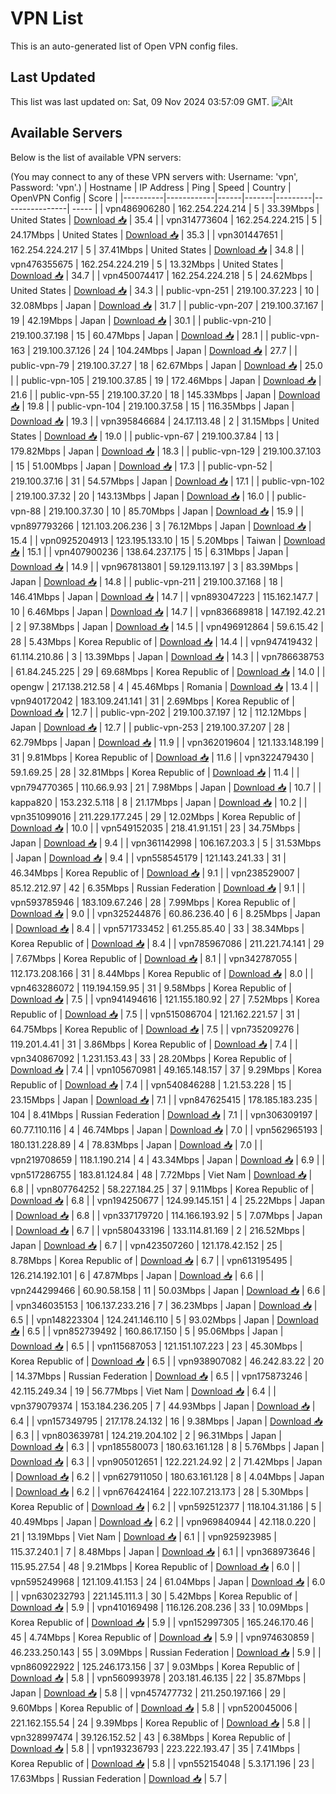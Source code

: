 # VPN List

This is an auto-generated list of Open VPN config files.

## Last Updated

This list was last updated on: Sat, 09 Nov 2024 03:57:09 GMT.
![Alt](https://repobeats.axiom.co/api/embed/186b98318ef1479477931607c1ad7d823f12451f.svg "Repobeats analytics image")

## Available Servers

Below is the list of available VPN servers:

(You may connect to any of these VPN servers with: Username: 'vpn', Password: 'vpn'.)
| Hostname | IP Address | Ping | Speed | Country | OpenVPN Config | Score |
|----------|------------|------|-------|---------|----------------| ----- |
| vpn486906280 | 162.254.224.214 | 5 | 33.39Mbps | United States | [Download 📥](./configs/server_0_US.ovpn) | 35.4 |
| vpn314773604 | 162.254.224.215 | 5 | 24.17Mbps | United States | [Download 📥](./configs/server_1_US.ovpn) | 35.3 |
| vpn301447651 | 162.254.224.217 | 5 | 37.41Mbps | United States | [Download 📥](./configs/server_2_US.ovpn) | 34.8 |
| vpn476355675 | 162.254.224.219 | 5 | 13.32Mbps | United States | [Download 📥](./configs/server_3_US.ovpn) | 34.7 |
| vpn450074417 | 162.254.224.218 | 5 | 24.62Mbps | United States | [Download 📥](./configs/server_4_US.ovpn) | 34.3 |
| public-vpn-251 | 219.100.37.223 | 10 | 32.08Mbps | Japan | [Download 📥](./configs/server_5_JP.ovpn) | 31.7 |
| public-vpn-207 | 219.100.37.167 | 19 | 42.19Mbps | Japan | [Download 📥](./configs/server_6_JP.ovpn) | 30.1 |
| public-vpn-210 | 219.100.37.198 | 15 | 60.47Mbps | Japan | [Download 📥](./configs/server_7_JP.ovpn) | 28.1 |
| public-vpn-163 | 219.100.37.126 | 24 | 104.24Mbps | Japan | [Download 📥](./configs/server_8_JP.ovpn) | 27.7 |
| public-vpn-79 | 219.100.37.27 | 18 | 62.67Mbps | Japan | [Download 📥](./configs/server_9_JP.ovpn) | 25.0 |
| public-vpn-105 | 219.100.37.85 | 19 | 172.46Mbps | Japan | [Download 📥](./configs/server_10_JP.ovpn) | 21.6 |
| public-vpn-55 | 219.100.37.20 | 18 | 145.33Mbps | Japan | [Download 📥](./configs/server_11_JP.ovpn) | 19.8 |
| public-vpn-104 | 219.100.37.58 | 15 | 116.35Mbps | Japan | [Download 📥](./configs/server_12_JP.ovpn) | 19.3 |
| vpn395846684 | 24.17.113.48 | 2 | 31.15Mbps | United States | [Download 📥](./configs/server_13_US.ovpn) | 19.0 |
| public-vpn-67 | 219.100.37.84 | 13 | 179.82Mbps | Japan | [Download 📥](./configs/server_14_JP.ovpn) | 18.3 |
| public-vpn-129 | 219.100.37.103 | 15 | 51.00Mbps | Japan | [Download 📥](./configs/server_15_JP.ovpn) | 17.3 |
| public-vpn-52 | 219.100.37.16 | 31 | 54.57Mbps | Japan | [Download 📥](./configs/server_16_JP.ovpn) | 17.1 |
| public-vpn-102 | 219.100.37.32 | 20 | 143.13Mbps | Japan | [Download 📥](./configs/server_17_JP.ovpn) | 16.0 |
| public-vpn-88 | 219.100.37.30 | 10 | 85.70Mbps | Japan | [Download 📥](./configs/server_18_JP.ovpn) | 15.9 |
| vpn897793266 | 121.103.206.236 | 3 | 76.12Mbps | Japan | [Download 📥](./configs/server_19_JP.ovpn) | 15.4 |
| vpn0925204913 | 123.195.133.10 | 15 | 5.20Mbps | Taiwan | [Download 📥](./configs/server_20_TW.ovpn) | 15.1 |
| vpn407900236 | 138.64.237.175 | 15 | 6.31Mbps | Japan | [Download 📥](./configs/server_21_JP.ovpn) | 14.9 |
| vpn967813801 | 59.129.113.197 | 3 | 83.39Mbps | Japan | [Download 📥](./configs/server_22_JP.ovpn) | 14.8 |
| public-vpn-211 | 219.100.37.168 | 18 | 146.41Mbps | Japan | [Download 📥](./configs/server_23_JP.ovpn) | 14.7 |
| vpn893047223 | 115.162.147.7 | 10 | 6.46Mbps | Japan | [Download 📥](./configs/server_24_JP.ovpn) | 14.7 |
| vpn836689818 | 147.192.42.21 | 2 | 97.38Mbps | Japan | [Download 📥](./configs/server_25_JP.ovpn) | 14.5 |
| vpn496912864 | 59.6.15.42 | 28 | 5.43Mbps | Korea Republic of | [Download 📥](./configs/server_26_KR.ovpn) | 14.4 |
| vpn947419432 | 61.114.210.86 | 3 | 13.39Mbps | Japan | [Download 📥](./configs/server_27_JP.ovpn) | 14.3 |
| vpn786638753 | 61.84.245.225 | 29 | 69.68Mbps | Korea Republic of | [Download 📥](./configs/server_28_KR.ovpn) | 14.0 |
| opengw | 217.138.212.58 | 4 | 45.46Mbps | Romania | [Download 📥](./configs/server_29_RO.ovpn) | 13.4 |
| vpn940172042 | 183.109.241.141 | 31 | 2.69Mbps | Korea Republic of | [Download 📥](./configs/server_30_KR.ovpn) | 12.7 |
| public-vpn-202 | 219.100.37.197 | 12 | 112.12Mbps | Japan | [Download 📥](./configs/server_31_JP.ovpn) | 12.7 |
| public-vpn-253 | 219.100.37.207 | 28 | 62.79Mbps | Japan | [Download 📥](./configs/server_32_JP.ovpn) | 11.9 |
| vpn362019604 | 121.133.148.199 | 31 | 9.81Mbps | Korea Republic of | [Download 📥](./configs/server_33_KR.ovpn) | 11.6 |
| vpn322479430 | 59.1.69.25 | 28 | 32.81Mbps | Korea Republic of | [Download 📥](./configs/server_34_KR.ovpn) | 11.4 |
| vpn794770365 | 110.66.9.93 | 21 | 7.98Mbps | Japan | [Download 📥](./configs/server_35_JP.ovpn) | 10.7 |
| kappa820 | 153.232.5.118 | 8 | 21.17Mbps | Japan | [Download 📥](./configs/server_36_JP.ovpn) | 10.2 |
| vpn351099016 | 211.229.177.245 | 29 | 12.02Mbps | Korea Republic of | [Download 📥](./configs/server_37_KR.ovpn) | 10.0 |
| vpn549152035 | 218.41.91.151 | 23 | 34.75Mbps | Japan | [Download 📥](./configs/server_38_JP.ovpn) | 9.4 |
| vpn361142998 | 106.167.203.3 | 5 | 31.53Mbps | Japan | [Download 📥](./configs/server_39_JP.ovpn) | 9.4 |
| vpn558545179 | 121.143.241.33 | 31 | 46.34Mbps | Korea Republic of | [Download 📥](./configs/server_40_KR.ovpn) | 9.1 |
| vpn238529007 | 85.12.212.97 | 42 | 6.35Mbps | Russian Federation | [Download 📥](./configs/server_41_RU.ovpn) | 9.1 |
| vpn593785946 | 183.109.67.246 | 28 | 7.99Mbps | Korea Republic of | [Download 📥](./configs/server_42_KR.ovpn) | 9.0 |
| vpn325244876 | 60.86.236.40 | 6 | 8.25Mbps | Japan | [Download 📥](./configs/server_43_JP.ovpn) | 8.4 |
| vpn571733452 | 61.255.85.40 | 33 | 38.34Mbps | Korea Republic of | [Download 📥](./configs/server_44_KR.ovpn) | 8.4 |
| vpn785967086 | 211.221.74.141 | 29 | 7.67Mbps | Korea Republic of | [Download 📥](./configs/server_45_KR.ovpn) | 8.1 |
| vpn342787055 | 112.173.208.166 | 31 | 8.44Mbps | Korea Republic of | [Download 📥](./configs/server_46_KR.ovpn) | 8.0 |
| vpn463286072 | 119.194.159.95 | 31 | 9.58Mbps | Korea Republic of | [Download 📥](./configs/server_47_KR.ovpn) | 7.5 |
| vpn941494616 | 121.155.180.92 | 27 | 7.52Mbps | Korea Republic of | [Download 📥](./configs/server_48_KR.ovpn) | 7.5 |
| vpn515086704 | 121.162.221.57 | 31 | 64.75Mbps | Korea Republic of | [Download 📥](./configs/server_49_KR.ovpn) | 7.5 |
| vpn735209276 | 119.201.4.41 | 31 | 3.86Mbps | Korea Republic of | [Download 📥](./configs/server_50_KR.ovpn) | 7.4 |
| vpn340867092 | 1.231.153.43 | 33 | 28.20Mbps | Korea Republic of | [Download 📥](./configs/server_51_KR.ovpn) | 7.4 |
| vpn105670981 | 49.165.148.157 | 37 | 9.29Mbps | Korea Republic of | [Download 📥](./configs/server_52_KR.ovpn) | 7.4 |
| vpn540846288 | 1.21.53.228 | 15 | 23.15Mbps | Japan | [Download 📥](./configs/server_53_JP.ovpn) | 7.1 |
| vpn847625415 | 178.185.183.235 | 104 | 8.41Mbps | Russian Federation | [Download 📥](./configs/server_54_RU.ovpn) | 7.1 |
| vpn306309197 | 60.77.110.116 | 4 | 46.74Mbps | Japan | [Download 📥](./configs/server_55_JP.ovpn) | 7.0 |
| vpn562965193 | 180.131.228.89 | 4 | 78.83Mbps | Japan | [Download 📥](./configs/server_56_JP.ovpn) | 7.0 |
| vpn219708659 | 118.1.190.214 | 4 | 43.34Mbps | Japan | [Download 📥](./configs/server_57_JP.ovpn) | 6.9 |
| vpn517286755 | 183.81.124.84 | 48 | 7.72Mbps | Viet Nam | [Download 📥](./configs/server_58_VN.ovpn) | 6.8 |
| vpn807764252 | 58.227.184.25 | 37 | 9.11Mbps | Korea Republic of | [Download 📥](./configs/server_59_KR.ovpn) | 6.8 |
| vpn194250677 | 124.99.145.151 | 4 | 25.22Mbps | Japan | [Download 📥](./configs/server_60_JP.ovpn) | 6.8 |
| vpn337179720 | 114.166.193.92 | 5 | 7.07Mbps | Japan | [Download 📥](./configs/server_61_JP.ovpn) | 6.7 |
| vpn580433196 | 133.114.81.169 | 2 | 216.52Mbps | Japan | [Download 📥](./configs/server_62_JP.ovpn) | 6.7 |
| vpn423507260 | 121.178.42.152 | 25 | 8.78Mbps | Korea Republic of | [Download 📥](./configs/server_63_KR.ovpn) | 6.7 |
| vpn613195495 | 126.214.192.101 | 6 | 47.87Mbps | Japan | [Download 📥](./configs/server_64_JP.ovpn) | 6.6 |
| vpn244299466 | 60.90.58.158 | 11 | 50.03Mbps | Japan | [Download 📥](./configs/server_65_JP.ovpn) | 6.6 |
| vpn346035153 | 106.137.233.216 | 7 | 36.23Mbps | Japan | [Download 📥](./configs/server_66_JP.ovpn) | 6.5 |
| vpn148223304 | 124.241.146.110 | 5 | 93.02Mbps | Japan | [Download 📥](./configs/server_67_JP.ovpn) | 6.5 |
| vpn852739492 | 160.86.17.150 | 5 | 95.06Mbps | Japan | [Download 📥](./configs/server_68_JP.ovpn) | 6.5 |
| vpn115687053 | 121.151.107.223 | 23 | 45.30Mbps | Korea Republic of | [Download 📥](./configs/server_69_KR.ovpn) | 6.5 |
| vpn938907082 | 46.242.83.22 | 20 | 14.37Mbps | Russian Federation | [Download 📥](./configs/server_70_RU.ovpn) | 6.5 |
| vpn175873246 | 42.115.249.34 | 19 | 56.77Mbps | Viet Nam | [Download 📥](./configs/server_71_VN.ovpn) | 6.4 |
| vpn379079374 | 153.184.236.205 | 7 | 44.93Mbps | Japan | [Download 📥](./configs/server_72_JP.ovpn) | 6.4 |
| vpn157349795 | 217.178.24.132 | 16 | 9.38Mbps | Japan | [Download 📥](./configs/server_73_JP.ovpn) | 6.3 |
| vpn803639781 | 124.219.204.102 | 2 | 96.31Mbps | Japan | [Download 📥](./configs/server_74_JP.ovpn) | 6.3 |
| vpn185580073 | 180.63.161.128 | 8 | 5.76Mbps | Japan | [Download 📥](./configs/server_75_JP.ovpn) | 6.3 |
| vpn905012651 | 122.221.24.92 | 2 | 71.42Mbps | Japan | [Download 📥](./configs/server_76_JP.ovpn) | 6.2 |
| vpn627911050 | 180.63.161.128 | 8 | 4.04Mbps | Japan | [Download 📥](./configs/server_77_JP.ovpn) | 6.2 |
| vpn676424164 | 222.107.213.173 | 28 | 5.30Mbps | Korea Republic of | [Download 📥](./configs/server_78_KR.ovpn) | 6.2 |
| vpn592512377 | 118.104.31.186 | 5 | 40.49Mbps | Japan | [Download 📥](./configs/server_79_JP.ovpn) | 6.2 |
| vpn969840944 | 42.118.0.220 | 21 | 13.19Mbps | Viet Nam | [Download 📥](./configs/server_80_VN.ovpn) | 6.1 |
| vpn925923985 | 115.37.240.1 | 7 | 8.48Mbps | Japan | [Download 📥](./configs/server_81_JP.ovpn) | 6.1 |
| vpn368973646 | 115.95.27.54 | 48 | 9.21Mbps | Korea Republic of | [Download 📥](./configs/server_82_KR.ovpn) | 6.0 |
| vpn595249968 | 121.109.41.153 | 24 | 61.04Mbps | Japan | [Download 📥](./configs/server_83_JP.ovpn) | 6.0 |
| vpn630232793 | 221.145.111.3 | 30 | 5.42Mbps | Korea Republic of | [Download 📥](./configs/server_84_KR.ovpn) | 5.9 |
| vpn410169498 | 116.126.208.236 | 33 | 10.09Mbps | Korea Republic of | [Download 📥](./configs/server_85_KR.ovpn) | 5.9 |
| vpn152997305 | 165.246.170.46 | 45 | 4.74Mbps | Korea Republic of | [Download 📥](./configs/server_86_KR.ovpn) | 5.9 |
| vpn974630859 | 46.233.250.143 | 55 | 3.09Mbps | Russian Federation | [Download 📥](./configs/server_87_RU.ovpn) | 5.9 |
| vpn860922922 | 125.246.173.156 | 37 | 9.03Mbps | Korea Republic of | [Download 📥](./configs/server_88_KR.ovpn) | 5.8 |
| vpn560993978 | 203.181.46.135 | 22 | 35.87Mbps | Japan | [Download 📥](./configs/server_89_JP.ovpn) | 5.8 |
| vpn457477732 | 211.250.197.166 | 29 | 9.60Mbps | Korea Republic of | [Download 📥](./configs/server_90_KR.ovpn) | 5.8 |
| vpn520045006 | 221.162.155.54 | 24 | 9.39Mbps | Korea Republic of | [Download 📥](./configs/server_91_KR.ovpn) | 5.8 |
| vpn328997474 | 39.126.152.52 | 43 | 6.38Mbps | Korea Republic of | [Download 📥](./configs/server_92_KR.ovpn) | 5.8 |
| vpn193236793 | 223.222.193.47 | 35 | 7.41Mbps | Korea Republic of | [Download 📥](./configs/server_93_KR.ovpn) | 5.8 |
| vpn552154048 | 5.3.171.196 | 23 | 17.63Mbps | Russian Federation | [Download 📥](./configs/server_94_RU.ovpn) | 5.7 |
